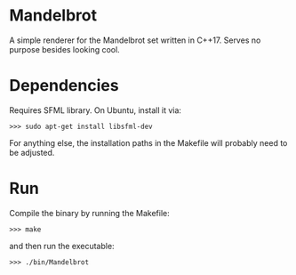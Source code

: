 # Mandelbrot

A simple renderer for the Mandelbrot set written in C++17. Serves no purpose besides looking cool.

# Dependencies

Requires SFML library. On Ubuntu, install it via:

    >>> sudo apt-get install libsfml-dev

For anything else, the installation paths in the Makefile will probably need to be adjusted.

# Run

Compile the binary by running the Makefile:

    >>> make

and then run the executable:

    >>> ./bin/Mandelbrot
